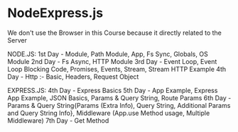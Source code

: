 # NodeExpress.js
We don't use the Browser in this Course because it directly related to the Server

NODE.JS: 
1st Day - Module, Path Module, App, Fs Sync, Globals, OS Module
2nd Day - Fs Async, HTTP Module
3rd Day - Event Loop, Event Loop Blocking Code, Promises, Events, Stream, Stream HTTP Example
4th Day - Http :- Basic, Headers, Request Object

EXPRESS.JS:
4th Day - Express Basics
5th Day - App Example, Express App Example, JSON Basics, Params & Query String, Route Params 
6th Day - Params & Query String{Params (Extra Info), Query String, Additional Params and Query String Info}, Middleware (App.use Method usage, Multiple Middleware)
7th Day - Get Method